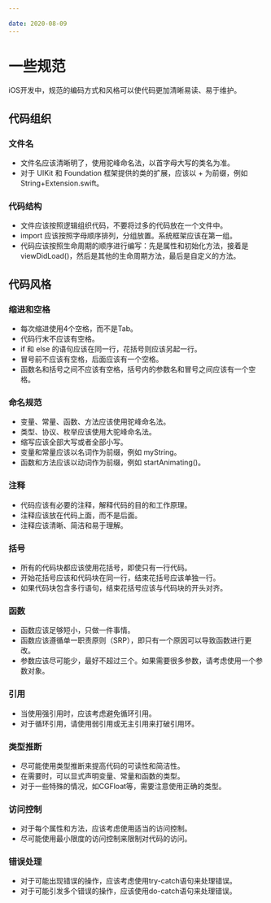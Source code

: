 ```yaml
---
 
date: 2020-08-09
---
```


# 一些规范

iOS开发中，规范的编码方式和风格可以使代码更加清晰易读、易于维护。

## 代码组织

### 文件名
- 文件名应该清晰明了，使用驼峰命名法，以首字母大写的类名为准。
- 对于 UIKit 和 Foundation 框架提供的类的扩展，应该以 + 为前缀，例如 String+Extension.swift。

### 代码结构
- 文件应该按照逻辑组织代码，不要将过多的代码放在一个文件中。
- import 应该按照字母顺序排列，分组放置。系统框架应该在第一组。
- 代码应该按照生命周期的顺序进行编写：先是属性和初始化方法，接着是 viewDidLoad()，然后是其他的生命周期方法，最后是自定义的方法。

## 代码风格

### 缩进和空格
- 每次缩进使用4个空格，而不是Tab。
- 代码行末不应该有空格。
- if 和 else 的语句应该在同一行，花括号则应该另起一行。
- 冒号前不应该有空格，后面应该有一个空格。
- 函数名和括号之间不应该有空格，括号内的参数名和冒号之间应该有一个空格。

### 命名规范
- 变量、常量、函数、方法应该使用驼峰命名法。
- 类型、协议、枚举应该使用大驼峰命名法。
- 缩写应该全部大写或者全部小写。
- 变量和常量应该以名词作为前缀，例如 myString。
- 函数和方法应该以动词作为前缀，例如 startAnimating()。

### 注释
- 代码应该有必要的注释，解释代码的目的和工作原理。
- 注释应该放在代码上面，而不是后面。
- 注释应该清晰、简洁和易于理解。

### 括号
- 所有的代码块都应该使用花括号，即使只有一行代码。
- 开始花括号应该和代码块在同一行，结束花括号应该单独一行。
- 如果代码块包含多行语句，结束花括号应该与代码块的开头对齐。

### 函数
- 函数应该足够短小，只做一件事情。
- 函数应该遵循单一职责原则（SRP），即只有一个原因可以导致函数进行更改。
- 参数应该尽可能少，最好不超过三个。如果需要很多参数，请考虑使用一个参数对象。

### 引用
- 当使用强引用时，应该考虑避免循环引用。
- 对于循环引用，请使用弱引用或无主引用来打破引用环。


### 类型推断
- 尽可能使用类型推断来提高代码的可读性和简洁性。
- 在需要时，可以显式声明变量、常量和函数的类型。
- 对于一些特殊的情况，如CGFloat等，需要注意使用正确的类型。

### 访问控制
- 对于每个属性和方法，应该考虑使用适当的访问控制。
- 尽可能使用最小限度的访问控制来限制对代码的访问。

### 错误处理
- 对于可能出现错误的操作，应该考虑使用try-catch语句来处理错误。
- 对于可能引发多个错误的操作，应该使用do-catch语句来处理错误。

